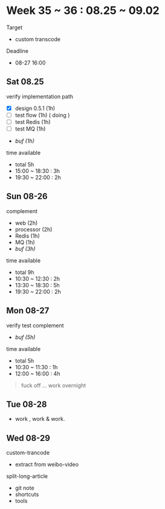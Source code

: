 # Week 35 ~ 36 : 08.25 ~ 09.02

Target

- custom transcode

Deadline

- 08-27 16:00

## Sat 08.25

verify implementation path

- [x] design 0.5.1 (1h)
- [ ] test flow (1h) ( doing )
- [ ] test Redis (1h)
- [ ] test MQ (1h)
- _buf (1h)_

time available

- total 5h
- 15:00 ~ 18:30 : 3h
- 19:30 ~ 22:00 : 2h

## Sun 08-26

complement

- web (2h)
- processor (2h)
- Redis (1h)
- MQ (1h)
- _buf (3h)_

time available

- total 9h
- 10:30 ~ 12:30 : 2h
- 13:30 ~ 18:30 : 5h
- 19:30 ~ 22:00 : 2h

## Mon 08-27

verify test complement

- _buf (5h)_

time available

- total 5h
- 10:30 ~ 11:30 : 1h
- 12:00 ~ 16:00 : 4h

> fuck off … work overnight

## Tue 08-28

- work , work & work.

## Wed 08-29

custom-trancode

- extract from weibo-video

split-long-article

- git note
- shortcuts
- tools
